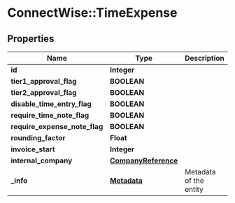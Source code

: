 # ConnectWise::TimeExpense

## Properties
Name | Type | Description | Notes
------------ | ------------- | ------------- | -------------
**id** | **Integer** |  | [optional] 
**tier1_approval_flag** | **BOOLEAN** |  | [optional] 
**tier2_approval_flag** | **BOOLEAN** |  | [optional] 
**disable_time_entry_flag** | **BOOLEAN** |  | [optional] 
**require_time_note_flag** | **BOOLEAN** |  | [optional] 
**require_expense_note_flag** | **BOOLEAN** |  | [optional] 
**rounding_factor** | **Float** |  | [optional] 
**invoice_start** | **Integer** |  | [optional] 
**internal_company** | [**CompanyReference**](CompanyReference.md) |  | 
**_info** | [**Metadata**](Metadata.md) | Metadata of the entity | [optional] 


